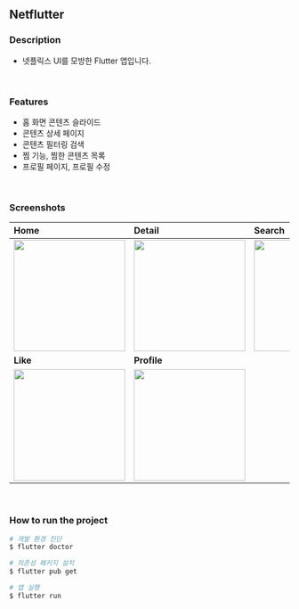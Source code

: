 ## Netflutter

### Description

- 넷플릭스 UI를 모방한 Flutter 앱입니다.
<br>

### Features

- 홈 화면 콘텐츠 슬라이드
- 콘텐츠 상세 페이지
- 콘텐츠 필터링 검색
- 찜 기능, 찜한 콘텐츠 목록
- 프로필 페이지, 프로필 수정
<br>

### Screenshots

Home|Detail|Search
:-|:-|:-
<img src="https://user-images.githubusercontent.com/73919235/209059644-b4b270f2-a1b5-4444-af17-ccb93bba8b8d.png" width="200">|<img src="https://user-images.githubusercontent.com/73919235/209059668-f4f50da6-4ecb-4557-b2eb-f27f780bc3fb.png" width="200">|<img src="https://user-images.githubusercontent.com/73919235/209059689-09e91a2e-b407-41f7-88c9-c24af92ae829.png" width="200">
**Like**|**Profile**|
<img src="https://user-images.githubusercontent.com/73919235/209059704-22cc739b-3857-446d-96ad-6a13414d9450.png" width="200">|<img src="https://user-images.githubusercontent.com/73919235/209059715-0c9c763c-8655-4129-aff3-01d034fe7acc.png" width="200">|
<br>

### How to run the project

```bash
# 개발 환경 진단
$ flutter doctor

# 의존성 패키지 설치
$ flutter pub get

# 앱 실행
$ flutter run
```
